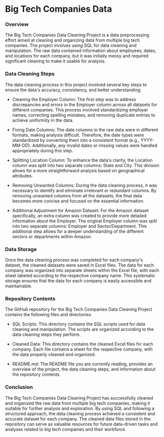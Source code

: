 # Big Tech Companies Data
### Overview
The Big Tech Companies Data Cleaning Project is a data preprocessing effort aimed at cleaning and organizing data from multiple big tech companies. The project involves using SQL for data cleaning and manipulation. The raw data contained information about employees, dates, and locations for each company, but it was initially messy and required significant cleaning to make it usable for analysis.

### Data Cleaning Steps
The data cleaning process in this project involved several key steps to ensure the data's accuracy, consistency, and better understanding:

* Cleaning the Employer Column: The first step was to address discrepancies and errors in the Employer column across all datasets for different companies. This process involved standardizing employer names, correcting spelling mistakes, and removing duplicate entries to achieve uniformity in the data.

* Fixing Date Columns: The date columns in the raw data were in different formats, making analysis difficult. Therefore, the date types were standardized by converting them into a consistent format (e.g., YYYY-MM-DD). Additionally, any invalid dates or missing values were handled appropriately during this step.

* Splitting Location Column: To enhance the data's clarity, the Location column was split into two separate columns: State and City. This division allows for a more straightforward analysis based on geographical attributes.

* Removing Unwanted Columns: During the data cleaning process, it was necessary to identify and eliminate irrelevant or redundant columns. By removing unwanted columns from all the datasets, the final data becomes more concise and focused on the essential information.

* Additional Adjustment for Amazon Dataset: For the Amazon dataset specifically, an extra column was created to provide more detailed information about the Employer. The original Employer column was split into two separate columns: Employer and Sector/Department. This additional step allows for a deeper understanding of the different sectors or departments within Amazon.

### Data Storage
Once the data cleaning process was completed for each company's dataset, the cleaned datasets were saved in Excel files. The data for each company was organized into separate sheets within the Excel file, with each sheet labeled according to the respective company name. This systematic storage ensures that the data for each company is easily accessible and maintainable.

### Repository Contents
The GitHub repository for the Big Tech Companies Data Cleaning Project contains the following files and directories:

* SQL Scripts: This directory contains the SQL scripts used for data cleaning and manipulation. The scripts are organized according to the data cleaning steps they perform.

* Cleaned Data: This directory contains the cleaned Excel files for each company. Each file contains a sheet for the respective company, with the data properly cleaned and organized.

* README.md: The README file you are currently reading, provides an overview of the project, the data cleaning steps, and information about the repository contents.

### Conclusion
The Big Tech Companies Data Cleaning Project has successfully cleaned and organized the raw data from multiple big tech companies, making it suitable for further analysis and exploration. By using SQL and following a structured approach, the data cleaning process achieved a consistent and accurate dataset for each company. The cleaned data files stored in the repository can serve as valuable resources for future data-driven tasks and analyses related to big tech companies and their workforce.
